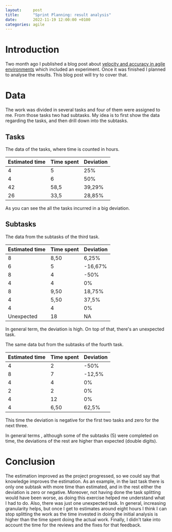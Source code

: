 ```yaml
---
layout:     post
title:      "Sprint Planning: result analysis"
date:       2022-11-19 12:00:00 +0100
categories: agile
---
```


# Introduction

Two month ago I published a blog post about [velocity and accuracy in agile environments](/agile/2022/09/08/sprint-planning-velocity-accuracy) which included an experiment. Once it was finished I planned to analyse the results. This blog post will try to cover that.

# Data

The work was divided in several tasks and four of them were assigned to me. From those tasks two had subtasks. My idea is to first show the data regarding the  tasks, and then drill down into the subtasks.

## Tasks

The data of the tasks, where time is counted in hours.

| Estimated time | Time spent | Deviation |
| -------------- | ---------- | --------- |
| 4              | 5          | 25%       |
| 4              | 6          | 50%       |
| 42             | 58,5       | 39,29%    |
| 26             | 33,5       | 28,85%    |

As you can see the all the tasks incurred in a big deviation.

## Subtasks

The data from the subtasks of the third task.

| Estimated time | Time spent | Deviation |
| -------------- | ---------- | --------- |
| 8              | 8,50       | 6,25%     |
| 6              | 5          | -16,67%   |
| 8              | 4          | -50%      |
| 4              | 4          | 0%        |
| 8              | 9,50       | 18,75%    |
| 4              | 5,50       | 37,5%     |
| 4              | 4          | 0%        |
| Unexpected     | 18         | NA        |

In general term, the deviation is high. On top of that, there's an unexpected task.

The same data but from the subtasks of the fourth task.

| Estimated time | Time spent | Deviation |
| -------------- | ---------- | --------- |
| 4              | 2          | -50%      |
| 8              | 7          | -12,5%    |
| 4              | 4          | 0%        |
| 2              | 2          | 0%        |
| 4              | 12         | 0%        |
| 4              | 6,50       | 62,5%     |

This time the deviation is negative for the first two tasks and zero for the next three.

In general terms , although some of the subtasks (5) were completed on time, the deviations of the rest are higher than expected (double digits).

# Conclusion

The estimation improved as the project progressed, so we could say that knowledge improves the estimation. As an example, in the last task there is only one subtask with more time than estimated, and in the rest either the deviation is zero or negative. Moreover, not having done the task splitting would have been worse, as doing this exercise helped me understand what I had to do. Also, there was just one unexpected task. In general, increasing granularity helps, but once I get to estimates around eight hours I think I can stop splitting the work as the time invested in doing the initial analysis is higher than the time spent doing the actual work. Finally, I didn't take into account the time for the reviews and the fixes for that feedback.
